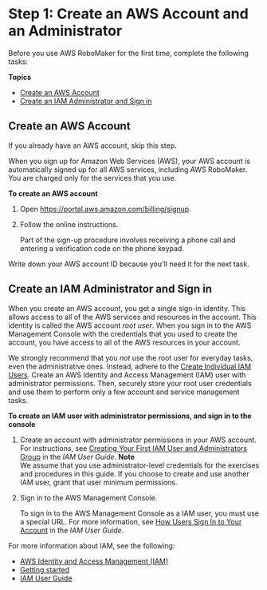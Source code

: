 # Step 1: Create an AWS Account and an Administrator<a name="gs-set-up"></a>

Before you use AWS RoboMaker for the first time, complete the following tasks: 

**Topics**
+ [Create an AWS Account](#gs-account-create)
+ [Create an IAM Administrator and Sign in](#gs-account-user)

## Create an AWS Account<a name="gs-account-create"></a>

If you already have an AWS account, skip this step\.

When you sign up for Amazon Web Services \(AWS\), your AWS account is automatically signed up for all AWS services, including AWS RoboMaker\. You are charged only for the services that you use\. 

**To create an AWS account**

1. Open [https://portal\.aws\.amazon\.com/billing/signup](https://portal.aws.amazon.com/billing/signup)\.

1. Follow the online instructions\.

   Part of the sign\-up procedure involves receiving a phone call and entering a verification code on the phone keypad\.

Write down your AWS account ID because you'll need it for the next task\.

## Create an IAM Administrator and Sign in<a name="gs-account-user"></a>

When you create an AWS account, you get a single sign\-in identity\. This allows access to all of the AWS services and resources in the account\. This identity is called the AWS account *root user*\. When you sign in to the AWS Management Console with the credentials that you used to create the account, you have access to all of the AWS resources in your account\. 

We strongly recommend that you *not* use the root user for everyday tasks, even the administrative ones\. Instead, adhere to the [Create Individual IAM Users](https://docs.aws.amazon.com/IAM/latest/UserGuide/best-practices.html#create-iam-users)\. Create an AWS Identity and Access Management \(IAM\) user with administrator permissions\. Then, securely store your root user credentials and use them to perform only a few account and service management tasks\. 

**To create an IAM user with administrator permissions, and sign in to the console**

1. Create an account with administrator permissions in your AWS account\. For instructions, see [Creating Your First IAM User and Administrators Group](https://docs.aws.amazon.com/IAM/latest/UserGuide/getting-started_create-admin-group.html) in the *IAM User Guide*\.
**Note**  
We assume that you use administrator\-level credentials for the exercises and procedures in this guide\. If you choose to create and use another IAM user, grant that user minimum permissions\. 

1. Sign in to the AWS Management Console\. 

   To sign in to the AWS Management Console as a IAM user, you must use a special URL\. For more information, see [How Users Sign In to Your Account](https://docs.aws.amazon.com/IAM/latest/UserGuide/getting-started_how-users-sign-in.html) in the *IAM User Guide*\.

For more information about IAM, see the following:
+ [AWS Identity and Access Management \(IAM\)](https://aws.amazon.com/iam/)
+ [Getting started](https://docs.aws.amazon.com/IAM/latest/UserGuide/getting-started.html)
+ [IAM User Guide](https://docs.aws.amazon.com/IAM/latest/UserGuide/)